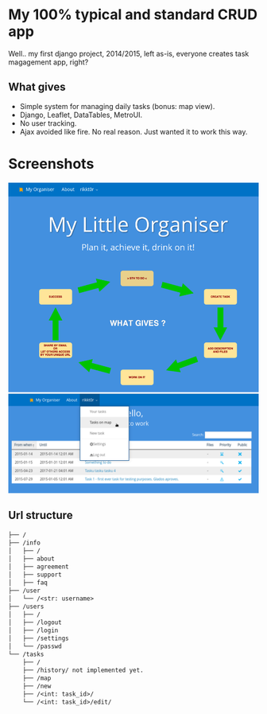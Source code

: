 # My 100% typical and standard CRUD app

Well.. my first django project, 2014/2015, left as-is,
everyone creates task magagement app, right?

## What gives

* Simple system for managing daily tasks (bonus: map view).
* Django, Leaflet, DataTables, MetroUI.
* No user tracking.
* Ajax avoided like fire. No real reason. Just wanted it to work this way.


# Screenshots
![Screenshot 1](screen1.png)
![Screenshot 2](screen2.png)


## Url structure

```
├── /
├── /info
│   ├── /
│   ├── about
│   ├── agreement
│   ├── support
│   ├── faq
├── /user
│   └── /<str: username>
├── /users
│   ├── /
│   ├── /logout
│   ├── /login
│   ├── /settings
│   └── /passwd
└── /tasks
    ├── /
    ├── /history/ not implemented yet.
    ├── /map
    ├── /new
    ├── /<int: task_id>/
    └── /<int: task_id>/edit/
```

